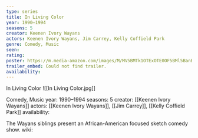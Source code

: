 ```yaml
---
type: series
title: In Living Color
year: 1990–1994
seasons: 5
creator: Keenen Ivory Wayans
actors: Keenen Ivory Wayans, Jim Carrey, Kelly Coffield Park
genre: Comedy, Music
seen:
rating: 
poster: https://m.media-amazon.com/images/M/MV5BMTk1OTExOTE0OF5BMl5BanBnXkFtZTcwNTI4MjgyMQ@@._V1_SX300.jpg
trailer_embed: Could not find trailer.
availability:
---
```

In Living Color
![[In Living Color.jpg]]

Comedy, Music
year: 1990–1994
seasons: 5
creator: [[Keenen Ivory Wayans]]
actors: [[Keenen Ivory Wayans]], [[Jim Carrey]], [[Kelly Coffield Park]]
availability:

The Wayans siblings present an African-American focused sketch comedy show.
wiki: 



